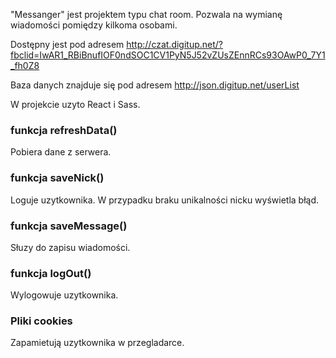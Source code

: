 "Messanger" jest projektem typu chat room. Pozwala na wymianę wiadomości pomiędzy kilkoma osobami.

Dostępny jest pod adresem http://czat.digitup.net/?fbclid=IwAR1_RBiBnufIOF0ndSOC1CV1PyN5J52vZUsZEnnRCs93OAwP0_7Y1_fh0Z8

Baza danych znajduje się pod adresem http://json.digitup.net/userList

W projekcie uzyto React i Sass.



### funkcja refreshData()

Pobiera dane z serwera.

### funkcja saveNick()

Loguje uzytkownika. W przypadku braku unikalności nicku wyświetla błąd. 

### funkcja saveMessage()

Słuzy do zapisu wiadomości. 

### funkcja logOut()

Wylogowuje uzytkownika.

### Pliki cookies

Zapamietują uzytkownika w przegladarce.

